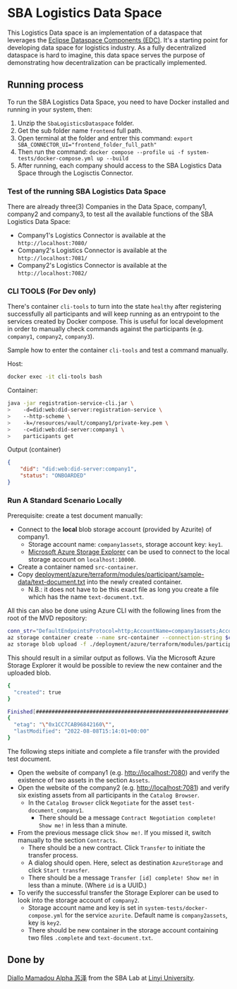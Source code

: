 # SBA Logistics Data Space

This Logistics Data space is an implementation of a dataspace that leverages the [Eclipse Dataspace Components (EDC)](https://github.com/eclipse-edc). It's a starting point for developing data space for logistics industry.
As a fully decentralized dataspace is hard to imagine, this data space serves the purpose of demonstrating how decentralization can be practically implemented.

## Running process

To run the SBA Logistics Data Space, you need to have Docker installed and running in your system, then:

1. Unzip the `SbaLogisticsDataspace` folder.
2. Get the sub folder name `frontend` full path.
3. Open terminal at the folder and entrer this command: `export SBA_CONNECTOR_UI="frontend_folder_full_path"`
4. Then run the command: `docker compose --profile ui -f system-tests/docker-compose.yml up --build`
5. After running, each company should access to the SBA Logistics Data Space through the Logisctis Connector.

### Test of the running SBA Logistics Data Space

There are already three(3) Companies in the Data Space, company1, company2 and company3, to test all the available functions of the SBA Logistics Data Space:

-   Company1's Logistics Connector is available at the `http://localhost:7080/`
-   Company2's Logistics Connector is available at the `http://localhost:7081/`
-   Company2's Logistics Connector is available at the `http://localhost:7082/`

### CLI TOOLS (For Dev only)

There's container `cli-tools` to turn into the state `healthy` after registering successfully all participants and will keep running as an entrypoint to the services created by Docker compose. This is useful for local development in order to manually check commands against the participants (e.g. `company1`, `company2`, `company3`).

Sample how to enter the container `cli-tools` and test a command manually.

Host:

```bash
docker exec -it cli-tools bash
```

Container:

```bash
java -jar registration-service-cli.jar \
>    -d=did:web:did-server:registration-service \
>    --http-scheme \
>    -k=/resources/vault/company1/private-key.pem \
>    -c=did:web:did-server:company1 \
>    participants get
```

Output (container)

```json
{
    "did": "did:web:did-server:company1",
    "status": "ONBOARDED"
}
```

### Run A Standard Scenario Locally

Prerequisite: create a test document manually:

-   Connect to the **local** blob storage account (provided by Azurite) of company1.
    -   Storage account name: `company1assets`, storage account key: `key1`.
    -   [Microsoft Azure Storage Explorer](https://azure.microsoft.com/features/storage-explorer/) can be used to connect to the local
        storage account on `localhost:10000`.
-   Create a container named `src-container`.
-   Copy [deployment/azure/terraform/modules/participant/sample-data/text-document.txt](deployment/azure/terraform/modules/participant/sample-data/text-document.txt) into the newly created container.
    -   N.B.: it does not have to be this exact file as long you create a file which has the name `text-document.txt`.

All this can also be done using Azure CLI with the following lines from the root of the MVD repository:

```bash
conn_str="DefaultEndpointsProtocol=http;AccountName=company1assets;AccountKey=key1;BlobEndpoint=http://127.0.0.1:10000/company1assets;"
az storage container create --name src-container --connection-string $conn_str
az storage blob upload -f ./deployment/azure/terraform/modules/participant/sample-data/text-document.txt --container-name src-container --name text-document.txt --connection-string $conn_str
```

This should result in a similar output as follows. Via the Microsoft Azure Storage Explorer it would be possible to
review the new container and the uploaded blob.

```bash
{
  "created": true
}

Finished[#############################################################]  100.0000%
{
  "etag": "\"0x1CC7CAB96842160\"",
  "lastModified": "2022-08-08T15:14:01+00:00"
}
```

The following steps initiate and complete a file transfer with the provided test document.

-   Open the website of company1 (e.g. <http://localhost:7080>) and verify the existence of two assets in the
    section `Assets`.
-   Open the website of the company2 (e.g. <http://localhost:7081>) and verify six existing assets from all participants in
    the `Catalog Browser`.
    -   In the `Catalog Browser` click `Negotiate` for the asset `test-document_company1`.
        -   There should be a message `Contract Negotiation complete! Show me!` in less than a minute.
-   From the previous message click `Show me!`. If you missed it, switch manually to the section `Contracts`.
    -   There should be a new contract. Click `Transfer` to initiate the transfer process.
    -   A dialog should open. Here, select as destination `AzureStorage` and click `Start transfer`.
    -   There should be a message `Transfer [id] complete! Show me!` in less than a minute. (Where `id` is a UUID.)
-   To verify the successful transfer the Storage Explorer can be used to look into the storage account of `company2`.
    -   Storage account name and key is set in `system-tests/docker-compose.yml` for the service `azurite`. Default name
        is `company2assets`, key is `key2`.
    -   There should be new container in the storage account containing two files `.complete` and `text-document.txt`.

## Done by

[Diallo Mamadou Alpha 苏泽](https://misterdiallo.github.io/) from the SBA Lab at [Linyi University](https://www.lyu.edu.cn/).
